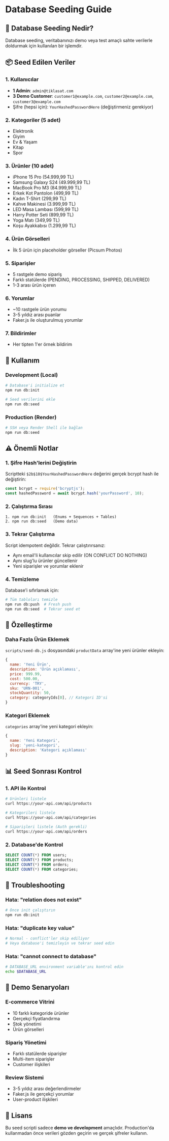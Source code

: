# Database Seeding Guide

## 🌱 Database Seeding Nedir?

Database seeding, veritabanınızı demo veya test amaçlı sahte verilerle doldurmak için kullanılan bir işlemdir.

## 📦 Seed Edilen Veriler

### 1. Kullanıcılar
- **1 Admin**: `admin@tiklasat.com` 
- **3 Demo Customer**: `customer1@example.com`, `customer2@example.com`, `customer3@example.com`
- Şifre (hepsi için): `YourHashedPasswordHere` (değiştirmeniz gerekiyor)

### 2. Kategoriler (5 adet)
- Elektronik
- Giyim
- Ev & Yaşam
- Kitap
- Spor

### 3. Ürünler (10 adet)
- iPhone 15 Pro (54.999,99 TL)
- Samsung Galaxy S24 (49.999,99 TL)
- MacBook Pro M3 (84.999,99 TL)
- Erkek Kot Pantolon (499,99 TL)
- Kadın T-Shirt (299,99 TL)
- Kahve Makinesi (3.999,99 TL)
- LED Masa Lambası (599,99 TL)
- Harry Potter Seti (899,99 TL)
- Yoga Matı (349,99 TL)
- Koşu Ayakkabısı (1.299,99 TL)

### 4. Ürün Görselleri
- İlk 5 ürün için placeholder görseller (Picsum Photos)

### 5. Siparişler
- 5 rastgele demo sipariş
- Farklı statülerde (PENDING, PROCESSING, SHIPPED, DELIVERED)
- 1-3 arası ürün içeren

### 6. Yorumlar
- ~10 rastgele ürün yorumu
- 3-5 yıldız arası puanlar
- Faker.js ile oluşturulmuş yorumlar

### 7. Bildirimler
- Her tipten 1'er örnek bildirim

## 🚀 Kullanım

### Development (Local)
```bash
# Database'i initialize et
npm run db:init

# Seed verilerini ekle
npm run db:seed
```

### Production (Render)
```bash
# SSH veya Render Shell ile bağlan
npm run db:seed
```

## ⚠️ Önemli Notlar

### 1. Şifre Hash'lerini Değiştirin
Scriptteki `$2b$10$YourHashedPasswordHere` değerini gerçek bcrypt hash ile değiştirin:

```javascript
const bcrypt = require('bcryptjs');
const hashedPassword = await bcrypt.hash('yourPassword', 10);
```

### 2. Çalıştırma Sırası
```
1. npm run db:init   (Enums + Sequences + Tables)
2. npm run db:seed   (Demo data)
```

### 3. Tekrar Çalıştırma
Script idempotent değildir. Tekrar çalıştırırsanız:
- Aynı email'li kullanıcılar skip edilir (ON CONFLICT DO NOTHING)
- Aynı slug'lu ürünler güncellenir
- Yeni siparişler ve yorumlar eklenir

### 4. Temizleme
Database'i sıfırlamak için:
```bash
# Tüm tabloları temizle
npm run db:push  # Fresh push
npm run db:seed  # Tekrar seed et
```

## 🎨 Özelleştirme

### Daha Fazla Ürün Eklemek
`scripts/seed-db.js` dosyasındaki `productData` array'ine yeni ürünler ekleyin:

```javascript
{
  name: 'Yeni Ürün',
  description: 'Ürün açıklaması',
  price: 999.99,
  cost: 500.00,
  currency: 'TRY',
  sku: 'URN-001',
  stockQuantity: 50,
  category: categoryIds[0], // Kategori ID'si
}
```

### Kategori Eklemek
`categories` array'ine yeni kategori ekleyin:

```javascript
{ 
  name: 'Yeni Kategori', 
  slug: 'yeni-kategori', 
  description: 'Kategori açıklaması' 
}
```

## 📊 Seed Sonrası Kontrol

### 1. API ile Kontrol
```bash
# Ürünleri listele
curl https://your-api.com/api/products

# Kategorileri listele
curl https://your-api.com/api/categories

# Siparişleri listele (Auth gerekli)
curl https://your-api.com/api/orders
```

### 2. Database'de Kontrol
```sql
SELECT COUNT(*) FROM users;
SELECT COUNT(*) FROM products;
SELECT COUNT(*) FROM orders;
SELECT COUNT(*) FROM categories;
```

## 🔧 Troubleshooting

### Hata: "relation does not exist"
```bash
# Önce init çalıştırın
npm run db:init
```

### Hata: "duplicate key value"
```bash
# Normal - conflict'ler skip ediliyor
# Veya database'i temizleyin ve tekrar seed edin
```

### Hata: "cannot connect to database"
```bash
# DATABASE_URL environment variable'ını kontrol edin
echo $DATABASE_URL
```

## 🎯 Demo Senaryoları

### E-commerce Vitrini
- 10 farklı kategoride ürünler
- Gerçekçi fiyatlandırma
- Stok yönetimi
- Ürün görselleri

### Sipariş Yönetimi
- Farklı statülerde siparişler
- Multi-item siparişler
- Customer ilişkileri

### Review Sistemi
- 3-5 yıldız arası değerlendirmeler
- Faker.js ile gerçekçi yorumlar
- User-product ilişkileri

## 📝 Lisans

Bu seed scripti sadece **demo ve development** amaçlıdır. Production'da kullanmadan önce verileri gözden geçirin ve gerçek şifreler kullanın.
